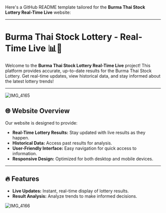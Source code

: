 Here's a GitHub README template tailored for the **Burma Thai Stock Lottery Real-Time Live** website:

---

# Burma Thai Stock Lottery - Real-Time Live 📊🎯

Welcome to the **Burma Thai Stock Lottery Real-Time Live** project! This platform provides accurate, up-to-date results for the Burma Thai Stock Lottery. Get real-time updates, view historical data, and stay informed about the latest lottery trends!

---

![IMG_4165](https://github.com/user-attachments/assets/833140b6-0acc-43f2-8e54-7c0c8b29e815)



## 🌐 Website Overview
Our website is designed to provide:
- **Real-Time Lottery Results:** Stay updated with live results as they happen.
- **Historical Data:** Access past results for analysis.
- **User-Friendly Interface:** Easy navigation for quick access to information.
- **Responsive Design:** Optimized for both desktop and mobile devices.

---

## 🔥 Features
- **Live Updates:** Instant, real-time display of lottery results.
- **Result Analysis:** Analyze trends to make informed decisions.

![IMG_4166](https://github.com/user-attachments/assets/050c4ce8-414d-442d-befc-10d3c78ac7f6)



